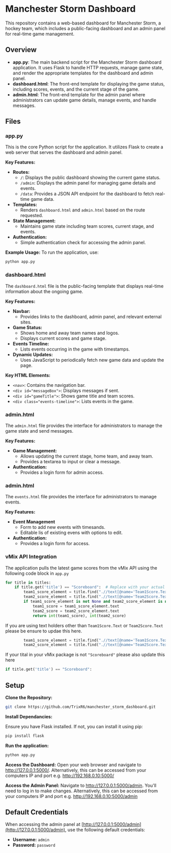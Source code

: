 # Manchester Storm Dashboard

This repository contains a web-based dashboard for Manchester Storm, a hockey team, which includes a public-facing dashboard and an admin panel for real-time game management.

## Overview

- **app.py**: The main backend script for the Manchester Storm dashboard application. It uses Flask to handle HTTP requests, manage game state, and render the appropriate templates for the dashboard and admin panel.
- **dashboard.html**: The front-end template for displaying the game status, including scores, events, and the current stage of the game.
- **admin.html**: The front-end template for the admin panel where administrators can update game details, manage events, and handle messages.

## Files

### app.py

This is the core Python script for the application. It utilizes Flask to create a web server that serves the dashboard and admin panel.

**Key Features:**
- **Routes:**
  - `/`: Displays the public dashboard showing the current game status.
  - `/admin`: Displays the admin panel for managing game details and events.
  - `/data`: Provides a JSON API endpoint for the dashboard to fetch real-time game data.
- **Templates:**
  - Renders `dashboard.html` and `admin.html` based on the route requested.
- **State Management:**
  - Maintains game state including team scores, current stage, and events.
- **Authentication:**
  - Simple authentication check for accessing the admin panel.

**Example Usage:**
To run the application, use:

```bash
python app.py
```
### dashboard.html

The `dashboard.html` file is the public-facing template that displays real-time information about the ongoing game.

**Key Features:**
- **Navbar:**
  - Provides links to the dashboard, admin panel, and relevant external sites.
- **Game Status:**
  - Shows home and away team names and logos.
  - Displays current scores and game stage.
- **Events Timeline:**
  - Lists events occurring in the game with timestamps.
- **Dynamic Updates:**
  - Uses JavaScript to periodically fetch new game data and update the page.

**Key HTML Elements:**
- `<nav>`: Contains the navigation bar.
- `<div id="messageBox">`: Displays messages if sent.
- `<div id="gameTitle">`: Shows game title and team scores.
- `<div class="events-timeline">`: Lists events in the game.

### admin.html

The `admin.html` file provides the interface for administrators to manage the game state and send messages.

**Key Features:**
- **Game Management:**
  - Allows updating the current stage, home team, and away team.
  - Provides a textarea to input or clear a message.
- **Authentication:**
  - Provides a login form for admin access.

### admin.html
The `events.html` file provides the interface for administrators to manage events.

**Key Features:**
- **Event Management**
  - Form to add new events with timesands.
  - Editable lis of existing evens with options to edit.
- **Authentication:**
  - Provides a login form for access.


### vMix API Integration

The application pulls the latest game scores from the vMix API using the following code block in `app.py`
```python
for title in titles:
    if title.get('title') == "Scoreboard":  # Replace with your actual title name
        team1_score_element = title.find(".//text[@name='Team1Score.Text']")
        team2_score_element = title.find(".//text[@name='Team2Score.Text']")
        if team1_score_element is not None and team2_score_element is not None:
            team1_score = team1_score_element.text
            team2_score = team2_score_element.text
            return int(team1_score), int(team2_score)
```

If you are using text holders other than `Team1Score.Text` or `Team2Score.Text` please be ensure to updae this here.
```python
        team1_score_element = title.find(".//text[@name='Team1Score.Text']")
        team2_score_element = title.find(".//text[@name='Team2Score.Text']")
```
If your tital in your vMix package is not `"Scoreboard"` please also update this here 
```python
if title.get('title') == "Scoreboard":
```
## Setup

**Clone the Repository:**

```bash
git clone https://github.com/TrixR6/manchester_storm_dashboard.git
```

**Install Dependancies:**

Ensure you have Flask installed. If not, you can install it using pip:
```bash
pip install flask
```

**Run the application:**
```bash
python app.py
```

**Access the Dashboard:**
Open your web browser and navigate to http://127.0.0.1:5000/. Alternatively, this can be accessed from your computers IP and port e.g. http://192.168.0.10:5000/

**Access the Admin Panel:**
Navigate to http://127.0.0.1:5000/admin. You'll need to log in to make changes. Alternatively, this can be accessed from your computers IP and port e.g. http://192.168.0.10:5000/admin

## Default Credentials

When accessing the admin panel at [http://127.0.0.1:5000/admin](http://127.0.0.1:5000/admin), use the following default credentials:

- **Username:** `admin`
- **Password:** `password`

